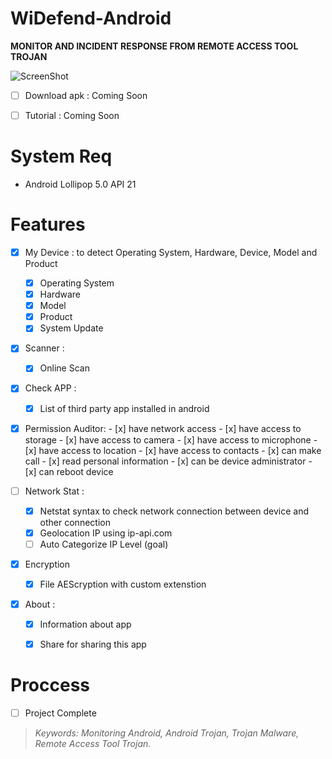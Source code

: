 # WiDefend-Android

**MONITOR AND INCIDENT RESPONSE FROM REMOTE ACCESS TOOL TROJAN**



![ScreenShot](https://github.com/wishihab/WiDefend-Android/blob/master/NavigatorMenu.PNG)

- [ ] Download apk : Coming Soon
- [ ] Tutorial : Coming Soon


# System Req

- Android Lollipop 5.0 API 21

# Features

- [x] My Device : to detect Operating System, Hardware, Device, Model and Product
	- [x] Operating System
	- [x] Hardware
	- [x] Model
	- [x] Product
	- [x] System Update
	
- [x] Scanner :
	- [x] Online Scan
	
- [x] Check APP : 
	- [x] List of third party app installed in android

- [x] Permission Auditor:
		- [x] have network access
		- [x] have access to storage
		- [x] have access to camera
		- [x] have access to microphone
		- [x] have access to location
		- [x] have access to contacts
		- [x] can make call
		- [x] read personal information
		- [x] can be device administrator
		- [x] can reboot device
		
	
- [ ] Network Stat :
	- [x] Netstat syntax to check network connection between device and other connection
	- [x] Geolocation IP using ip-api.com
	- [ ] Auto Categorize IP Level (goal)
	
- [x] Encryption
	- [x] File AEScryption with custom extenstion

- [x] About : 
	- [x] Information about app
	- [x] Share for sharing this app



# Proccess

- [ ] Project Complete


> *Keywords: Monitoring Android, Android Trojan, Trojan Malware, Remote Access Tool Trojan.*

